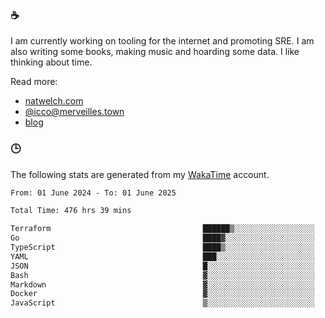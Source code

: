 ### ☕

I am currently working on tooling for the internet and promoting SRE. I am also writing some books, making music and hoarding some data. I like thinking about time.

Read more:

 - [natwelch.com](https://natwelch.com)
 - [@icco@merveilles.town](https://merveilles.town/@icco)
 - [blog](https://writing.natwelch.com)

### 🕒

The following stats are generated from my [WakaTime](https://wakatime.com/@icco) account.

<!--START_SECTION:waka-->

```txt
From: 01 June 2024 - To: 01 June 2025

Total Time: 476 hrs 39 mins

Terraform                                  ██████▒░░░░░░░░░░░░░░░░░░   25.56 %
Go                                         ████▓░░░░░░░░░░░░░░░░░░░░   18.81 %
TypeScript                                 ████▒░░░░░░░░░░░░░░░░░░░░   17.98 %
YAML                                       ███░░░░░░░░░░░░░░░░░░░░░░   11.48 %
JSON                                       █░░░░░░░░░░░░░░░░░░░░░░░░   04.25 %
Bash                                       ▓░░░░░░░░░░░░░░░░░░░░░░░░   03.05 %
Markdown                                   ▓░░░░░░░░░░░░░░░░░░░░░░░░   02.81 %
Docker                                     ▓░░░░░░░░░░░░░░░░░░░░░░░░   02.80 %
JavaScript                                 ▒░░░░░░░░░░░░░░░░░░░░░░░░   01.89 %
```

<!--END_SECTION:waka-->

